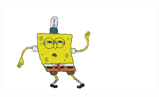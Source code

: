 <!-- [![](https://readme-spotify.herokuapp.com/currently-playing?)](#) -->

[![](https://github.com/dmosc/dmosc/blob/main/static/spongebob-dancing.gif?raw=true)](#)
